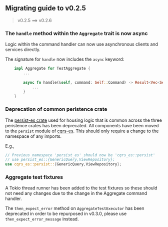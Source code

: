 ## Migrating guide to v0.2.5

> v0.2.5 ==> v0.2.6

### The `handle` method within the `Aggregate` trait is now async
Logic within the command handler can now use asynchronous clients and services directly. 

The signature for `handle` now includes the `async` keyword:
```rust
    impl Aggregate for TestAggregate {
        ...
    
        async fn handle(&self, command: Self::Command) -> Result<Vec<Self::Event>, AggregateError<Self::Error>> {
            ...
        }
    }
```

### Deprecation of common peristence crate
The [persist-es crate](https://crates.io/crates/persist-es) used for housing logic that is common across the three
peristence crates has been deprecated. All components have been moved to the `persist` module of
[cqrs-es](https://crates.io/crates/cqrs-es).
This should only require a change to the namespace of any imports.

E.g.,
```rust
// Previous namespace 'persist_es' should now be 'cqrs_es::persist'
// use persist_es::{GenericQuery,ViewRepository};
use cqrs_es::persist::{GenericQuery,ViewRepository};
```

### Aggregate test fixtures
A Tokio thread runner has been added to the test fixtures so these should not need any changes due to the change
in the Aggregate command handler.

The `then_expect_error` method on `AggregateTestExecutor` has been deprecated in order to be repurposed in v0.3.0, 
please use `then_expect_error_message` instead.

